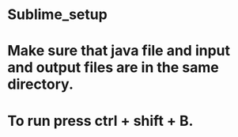# Sublime_setup
# Make sure that java file and input and output files are in the same directory.
# To run press ctrl + shift + B.
